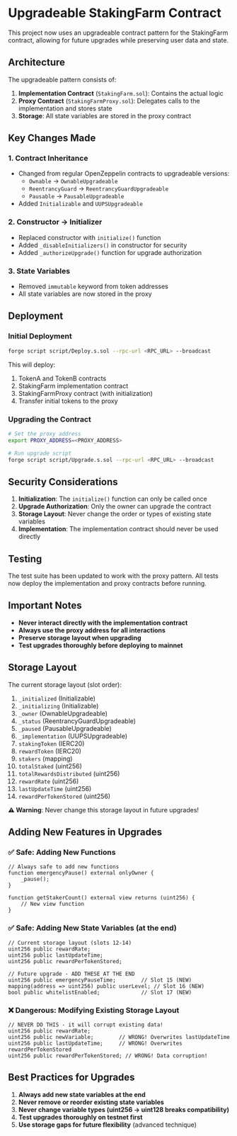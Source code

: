 # Upgradeable StakingFarm Contract

This project now uses an upgradeable contract pattern for the StakingFarm contract, allowing for future upgrades while preserving user data and state.

## Architecture

The upgradeable pattern consists of:

1. **Implementation Contract** (`StakingFarm.sol`): Contains the actual logic
2. **Proxy Contract** (`StakingFarmProxy.sol`): Delegates calls to the implementation and stores state
3. **Storage**: All state variables are stored in the proxy contract

## Key Changes Made

### 1. Contract Inheritance
- Changed from regular OpenZeppelin contracts to upgradeable versions:
  - `Ownable` → `OwnableUpgradeable`
  - `ReentrancyGuard` → `ReentrancyGuardUpgradeable`
  - `Pausable` → `PausableUpgradeable`
- Added `Initializable` and `UUPSUpgradeable`

### 2. Constructor → Initializer
- Replaced constructor with `initialize()` function
- Added `_disableInitializers()` in constructor for security
- Added `_authorizeUpgrade()` function for upgrade authorization

### 3. State Variables
- Removed `immutable` keyword from token addresses
- All state variables are now stored in the proxy

## Deployment

### Initial Deployment
```bash
forge script script/Deploy.s.sol --rpc-url <RPC_URL> --broadcast
```

This will deploy:
1. TokenA and TokenB contracts
2. StakingFarm implementation contract
3. StakingFarmProxy contract (with initialization)
4. Transfer initial tokens to the proxy

### Upgrading the Contract
```bash
# Set the proxy address
export PROXY_ADDRESS=<PROXY_ADDRESS>

# Run upgrade script
forge script script/Upgrade.s.sol --rpc-url <RPC_URL> --broadcast
```

## Security Considerations

1. **Initialization**: The `initialize()` function can only be called once
2. **Upgrade Authorization**: Only the owner can upgrade the contract
3. **Storage Layout**: Never change the order or types of existing state variables
4. **Implementation**: The implementation contract should never be used directly

## Testing

The test suite has been updated to work with the proxy pattern. All tests now deploy the implementation and proxy contracts before running.

## Important Notes

- **Never interact directly with the implementation contract**
- **Always use the proxy address for all interactions**
- **Preserve storage layout when upgrading**
- **Test upgrades thoroughly before deploying to mainnet**

## Storage Layout

The current storage layout (slot order):
1. `_initialized` (Initializable)
2. `_initializing` (Initializable)
3. `_owner` (OwnableUpgradeable)
4. `_status` (ReentrancyGuardUpgradeable)
5. `_paused` (PausableUpgradeable)
6. `_implementation` (UUPSUpgradeable)
7. `stakingToken` (IERC20)
8. `rewardToken` (IERC20)
9. `stakers` (mapping)
10. `totalStaked` (uint256)
11. `totalRewardsDistributed` (uint256)
12. `rewardRate` (uint256)
13. `lastUpdateTime` (uint256)
14. `rewardPerTokenStored` (uint256)

**⚠️ Warning**: Never change this storage layout in future upgrades!

## Adding New Features in Upgrades

### ✅ Safe: Adding New Functions
```solidity
// Always safe to add new functions
function emergencyPause() external onlyOwner {
    _pause();
}

function getStakerCount() external view returns (uint256) {
    // New view function
}
```

### ✅ Safe: Adding New State Variables (at the end)
```solidity
// Current storage layout (slots 12-14)
uint256 public rewardRate;
uint256 public lastUpdateTime;
uint256 public rewardPerTokenStored;

// Future upgrade - ADD THESE AT THE END
uint256 public emergencyPauseTime;        // Slot 15 (NEW)
mapping(address => uint256) public userLevel; // Slot 16 (NEW)
bool public whitelistEnabled;             // Slot 17 (NEW)
```

### ❌ Dangerous: Modifying Existing Storage Layout
```solidity
// NEVER DO THIS - it will corrupt existing data!
uint256 public rewardRate;
uint256 public newVariable;        // WRONG! Overwrites lastUpdateTime
uint256 public lastUpdateTime;     // WRONG! Overwrites rewardPerTokenStored
uint256 public rewardPerTokenStored; // WRONG! Data corruption!
```

## Best Practices for Upgrades

1. **Always add new state variables at the end**
2. **Never remove or reorder existing state variables**
3. **Never change variable types (uint256 → uint128 breaks compatibility)**
4. **Test upgrades thoroughly on testnet first**
5. **Use storage gaps for future flexibility** (advanced technique) 